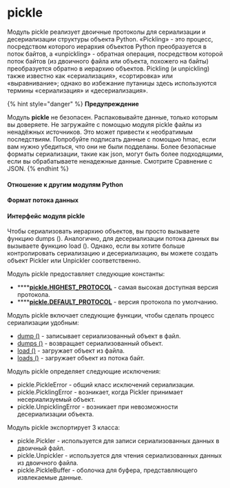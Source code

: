# pickle

Модуль pickle реализует двоичные протоколы для сериализации и десериализации структуры объекта Python. «Pickling» - это процесс, посредством которого иерархия объектов Python преобразуется в поток байтов, а «unpickling» - обратная операция, посредством которой поток байтов \(из двоичного файла или объекта, похожего на байты\) преобразуется обратно в иерархию объектов. Pickling \(и unpickling\) также известно как «сериализация», «сортировка» или «выравнивание»; однако во избежание путаницы здесь используются термины «сериализация» и «десериализация».

{% hint style="danger" %}
**Предупреждение**

Модуль **pickle** не безопасен. Распаковывайте данные, только которым вы доверяете. Не загружайте с помощью модуля pickle файлы из ненадёжных источников. Это может привести к необратимым последствиям. Попробуйте подписать данные с помощью hmac, если вам нужно убедиться, что они не были подделаны. Более безопасные форматы сериализации, такие как json, могут быть более подходящими, если вы обрабатываете ненадежные данные. Смотрите Сравнение с JSON.
{% endhint %}

#### Отношение к другим модулям Python

#### Формат потока данных

#### Интерфейс модуля pickle

Чтобы сериализовать иерархию объектов, вы просто вызываете функцию dumps \(\). Аналогично, для десериализации потока данных вы вызываете функцию load \(\). Однако, если вы хотите больше контролировать сериализацию и десериализацию, вы можете создать объект Pickler или Unpickler соответственно.

Модуль pickle предоставляет следующие константы:

* \*\*\*\*[**pickle.HIGHEST\_PROTOCOL**](https://treasuremaster.gitbook.io/python-docs/khranenie-dannykh/pickle/highest_protocol) - самая высокая доступная версия протокола.
* \*\*\*\*[**pickle.DEFAULT\_PROTOCOL**](https://treasuremaster.gitbook.io/python-docs/khranenie-dannykh/pickle/default_protocol) - версия протокола по умолчанию.

Модуль pickle включает следующие функции, чтобы сделать процесс сериализации удобным:

* [dump \(\)](https://treasuremaster.gitbook.io/python-docs/khranenie-dannykh/pickle/dump) - записывает сериализованный объект в файл.
* [dumps \(\)](https://treasuremaster.gitbook.io/python-docs/khranenie-dannykh/pickle/dumps) - возвращает сериализованный объект.
* [load \(\)](https://treasuremaster.gitbook.io/python-docs/khranenie-dannykh/pickle/load) - загружает объект из файла.
* [loads \(\)](https://treasuremaster.gitbook.io/python-docs/khranenie-dannykh/pickle/loads) - загружает объект из потока байт.

Модуль pickle определяет следующие исключения:

* pickle.PickleError - общий класс исключений сериализации.
* pickle.PicklingError - возникает, когда Pickler принимает несериализуемый объект.
* pickle.UnpicklingError - возникает при невозможности десериализации объекта.

Модуль pickle экспортирует 3 класса:

* pickle.Pickler - используется для записи сериализованных данных в двоичный файл.
* pickle.Unpickler - используется для чтения сериализованных данных из двоичного файла.
* pickle.PickleBuffer - оболочка для буфера, представляющего извлекаемые данные.

